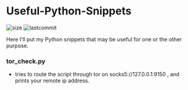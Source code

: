 # Useful-Python-Snippets
![size](https://img.shields.io/github/repo-size/ak-wa/Useful-Python-Snippets.svg)
![lastcommit](https://img.shields.io/github/last-commit/ak-wa/Useful-Python-Snippets.svg)

Here I'll put my Python snippets that may be useful for one or the other purpose.


### tor_check.py

* tries to route the script through tor on socks5://127.0.0.1:9150 , and prints your remote ip address.
